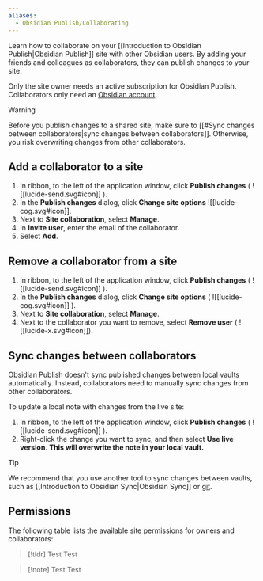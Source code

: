 ```yaml
---
aliases:
  - Obsidian Publish/Collaborating
---
```

Learn how to collaborate on your [[Introduction to Obsidian Publish|Obsidian Publish]] site with other Obsidian users. By adding your friends and colleagues as collaborators, they can publish changes to your site.

Only the site owner needs an active subscription for Obsidian Publish. Collaborators only need an [Obsidian account](https://obsidian.md/account).

> [!warning]
> Before you publish changes to a shared site, make sure to [[#Sync changes between collaborators|sync changes between collaborators]]. Otherwise, you risk overwriting changes from other collaborators.

## Add a collaborator to a site

1. In ribbon, to the left of the application window, click **Publish changes** ( ![[lucide-send.svg#icon]] ).
2. In the **Publish changes** dialog, click **Change site options** ![[lucide-cog.svg#icon]].
3. Next to **Site collaboration**, select **Manage**.
4. In **Invite user**, enter the email of the collaborator.
5. Select **Add**.

## Remove a collaborator from a site

1. In ribbon, to the left of the application window, click **Publish changes** ( ![[lucide-send.svg#icon]] ).
2. In the **Publish changes** dialog, click **Change site options** ( ![[lucide-cog.svg#icon]] ).
3. Next to **Site collaboration**, select **Manage**.
4. Next to the collaborator you want to remove, select **Remove user** ( ![[lucide-x.svg#icon]]).

## Sync changes between collaborators

Obsidian Publish doesn't sync published changes between local vaults automatically. Instead, collaborators need to manually sync changes from other collaborators.

To update a local note with changes from the live site:

1. In ribbon, to the left of the application window, click **Publish changes** ( ![[lucide-send.svg#icon]] ).
2. Right-click the change you want to sync, and then select **Use live version**. **This will overwrite the note in your local vault.**

> [!tip]
> We recommend that you use another tool to sync changes between vaults, such as [[Introduction to Obsidian Sync|Obsidian Sync]] or [git](https://git-scm.com/).

## Permissions

The following table lists the available site permissions for owners and collaborators:


> [!tldr] Test
> Test

> [!note] Test
> Test



